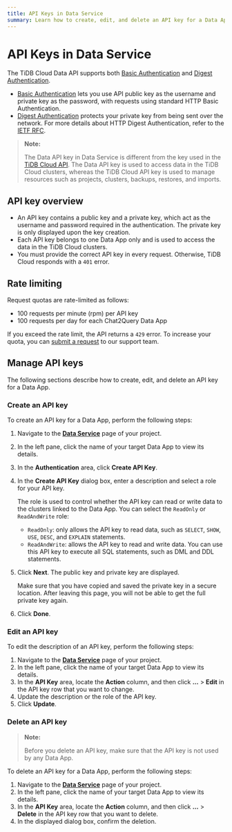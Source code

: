 ```yaml
---
title: API Keys in Data Service
summary: Learn how to create, edit, and delete an API key for a Data App.
---
```


# API Keys in Data Service

The TiDB Cloud Data API supports both [Basic Authentication](https://en.wikipedia.org/wiki/Basic_access_authentication) and [Digest Authentication](https://en.wikipedia.org/wiki/Digest_access_authentication).

- [Basic Authentication](https://en.wikipedia.org/wiki/Basic_access_authentication) lets you use API public key as the username and private key as the password, with requests using standard HTTP Basic Authentication.
- [Digest Authentication](https://en.wikipedia.org/wiki/Digest_access_authentication) protects your private key from being sent over the network. For more details about HTTP Digest Authentication, refer to the [IETF RFC](https://datatracker.ietf.org/doc/html/rfc7616).

> **Note:**
>
> The Data API key in Data Service is different from the key used in the [TiDB Cloud API](https://docs.pingcap.com/tidbcloud/api/v1beta#section/Authentication). The Data API key is used to access data in the TiDB Cloud clusters, whereas the TiDB Cloud API key is used to manage resources such as projects, clusters, backups, restores, and imports.

## API key overview

- An API key contains a public key and a private key, which act as the username and password required in the authentication. The private key is only displayed upon the key creation.
- Each API key belongs to one Data App only and is used to access the data in the TiDB Cloud clusters.
- You must provide the correct API key in every request. Otherwise, TiDB Cloud responds with a `401` error.

## Rate limiting

Request quotas are rate-limited as follows:

- 100 requests per minute (rpm) per API key
- 100 requests per day for each Chat2Query Data App

If you exceed the rate limit, the API returns a `429` error. To increase your quota, you can [submit a request](https://support.pingcap.com/hc/en-us/requests/new?ticket_form_id=7800003722519) to our support team.

## Manage API keys

The following sections describe how to create, edit, and delete an API key for a Data App.

### Create an API key

To create an API key for a Data App, perform the following steps:

1. Navigate to the [**Data Service**](https://tidbcloud.com/console/data-service) page of your project.
2. In the left pane, click the name of your target Data App to view its details.
3. In the **Authentication** area, click **Create API Key**.
4. In the **Create API Key** dialog box, enter a description and select a role for your API key.

    The role is used to control whether the API key can read or write data to the clusters linked to the Data App. You can select the `ReadOnly` or `ReadAndWrite` role:

    - `ReadOnly`: only allows the API key to read data, such as `SELECT`, `SHOW`, `USE`, `DESC`, and `EXPLAIN` statements.
    - `ReadAndWrite`: allows the API key to read and write data. You can use this API key to execute all SQL statements, such as DML and DDL statements.

5. Click **Next**. The public key and private key are displayed.

    Make sure that you have copied and saved the private key in a secure location. After leaving this page, you will not be able to get the full private key again.

6. Click **Done**.

### Edit an API key

To edit the description of an API key, perform the following steps:

1. Navigate to the [**Data Service**](https://tidbcloud.com/console/data-service) page of your project.
2. In the left pane, click the name of your target Data App to view its details.
3. In the **API Key** area, locate the **Action** column, and then click **...** > **Edit** in the API key row that you want to change.
4. Update the description or the role of the API key.
5. Click **Update**.

### Delete an API key

> **Note:**
>
> Before you delete an API key, make sure that the API key is not used by any Data App.

To delete an API key for a Data App, perform the following steps:

1. Navigate to the [**Data Service**](https://tidbcloud.com/console/data-service) page of your project.
2. In the left pane, click the name of your target Data App to view its details.
3. In the **API Key** area, locate the **Action** column, and then click **...** > **Delete** in the API key row that you want to delete.
4. In the displayed dialog box, confirm the deletion.
